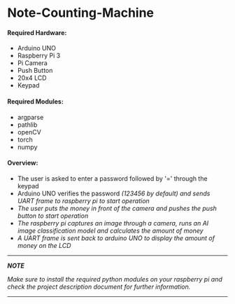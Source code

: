 # Note-Counting-Machine

#### Required Hardware:
- Arduino UNO
- Raspberry Pi 3
- Pi Camera
- Push Button
- 20x4 LCD
- Keypad

#### Required Modules:
- argparse
- pathlib
- openCV
- torch
- numpy

#### Overview:
- The user is asked to enter a password followed by '=' through the keypad
- Arduino UNO verifies the password <i>(123456 by default)<i/> and sends UART frame to raspberry pi to start operation
- The user puts the money in front of the camera and pushes the push button to start operation
- The raspberry pi captures an image through a camera, runs an AI image classification model and calculates the amount of money
- A UART frame is sent back to arduino UNO to display the amount of money on the LCD

---
**NOTE**

<i>Make sure to install the required python modules on your raspberry pi and check the project description document for further information.<i/>

---
